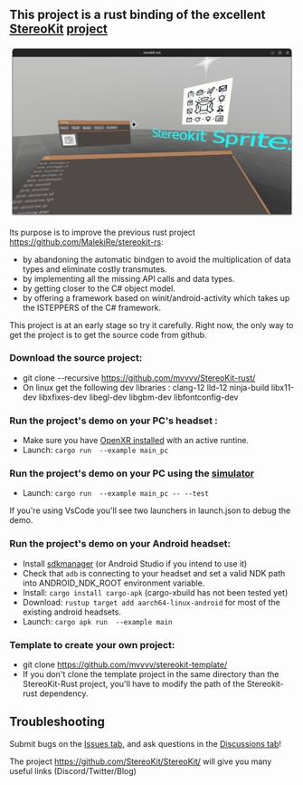 ## This project is a rust binding of the excellent [StereoKit](https://StereoKit.net) [project](https://github.com/StereoKit/StereoKit/)

![Screenshot](/StereoKit-rust.png)

Its purpose is to improve the previous rust project <https://github.com/MalekiRe/stereokit-rs>:
- by abandoning the automatic bindgen to avoid the multiplication of data types and eliminate costly transmutes.
- by implementing all the missing API calls and data types.
- by getting closer to the C# object model.
- by offering a framework based on winit/android-activity which takes up the ISTEPPERS of the C# framework.


This project is at an early stage so try it carefully. Right now, the only way to get the project is to get the source code from github.

### Download the source project:
* git clone --recursive https://github.com/mvvvv/StereoKit-rust/
* On linux get the following dev libraries : clang-12 lld-12 ninja-build libx11-dev libxfixes-dev libegl-dev libgbm-dev libfontconfig-dev


### Run the project's demo on your PC's headset :
* Make sure you have [OpenXR installed](https://www.khronos.org/openxr/) with an active runtine.
* Launch: `cargo run  --example main_pc`

### Run the project's demo on your PC using the [simulator](https://stereokit.net/Pages/Guides/Using-The-Simulator.html) 
* Launch: `cargo run  --example main_pc -- --test`

If you're using VsCode you'll see two launchers in launch.json to debug the demo.


### Run the project's demo on your Android headset:

* Install [sdkmanager](https://developer.android.com/studio/command-line/sdkmanager)  (or Android Studio if you intend to use it)
* Check that `adb` is connecting to your headset and set a valid NDK path into ANDROID_NDK_ROOT environment variable.
* Install: `cargo install cargo-apk` (cargo-xbuild has not been tested yet)
* Download: `rustup target add aarch64-linux-android` for most of the existing android headsets.
* Launch: `cargo apk run  --example main`

### Template to create your own project:
* git clone https://github.com/mvvvv/stereokit-template/
* If you don't clone the template project in the same directory than the StereoKit-Rust project, you'll have to modify the path of the Stereokit-rust dependency.


## Troubleshooting
Submit bugs on the [Issues tab](https://github.com/mvvvv/StereoKit-rust/issues), and ask questions in the [Discussions tab](https://github.com/mvvvv/StereoKit-rust/discussions)!

The project <https://github.com/StereoKit/StereoKit/> will give you many useful links (Discord/Twitter/Blog)


